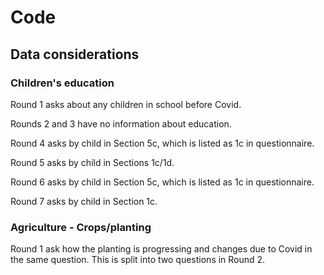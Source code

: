 # Code

## Data considerations

### Children's education

Round 1 asks about any children in school before Covid.

Rounds 2 and 3 have no information about education.

Round 4 asks by child in Section 5c, which is listed as 1c
in questionnaire.

Round 5 asks by child in Sections 1c/1d.

Round 6 asks by child in Section 5c, which is listed as 1c
in questionnaire. 

Round 7 asks by child in Section 1c.


### Agriculture - Crops/planting

Round 1 ask how the planting is progressing and changes due
to Covid in the same question. 
This is split into two questions in Round 2.